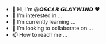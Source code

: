 - 👋 Hi, I’m @𝙊𝙎𝘾𝘼𝙍 𝙂𝙇𝘼𝙔𝙒𝙄𝙉𝘿 ♥
- 👀 I’m interested in ...
- 🌱 I’m currently learning ...
- 💞️ I’m looking to collaborate on ...
- 📫 How to reach me ...

<!---
Oscar7797/Oscar7797 is a ✨ special ✨ repository because its `README.md` (this file) appears on your GitHub profile.
You can click the Preview link to take a look at your changes.
--->
